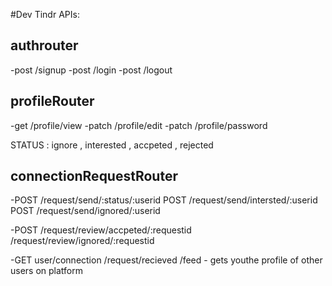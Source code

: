 #Dev Tindr APIs:

## authrouter
-post /signup
-post /login
-post /logout

## profileRouter
-get /profile/view
-patch /profile/edit
-patch /profile/password

STATUS : ignore , interested  , accpeted , rejected
## connectionRequestRouter
-POST /request/send/:status/:userid
    POST /request/send/intersted/:userid
    POST /request/send/ignored/:userid  

-POST /request/review/accpeted/:requestid
    /request/review/ignored/:requestid

-GET user/connection
    /request/recieved
    /feed  - gets youthe profile of other users on platform 




